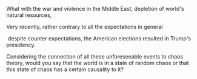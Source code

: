 What with the war and violence in the Middle East, depletion of world's natural resources, 



Very recently, rather contrary to all the expectations in general

​			despite counter expectations, the American elections resulted in Trump's presidency.



Considering the connection of all these unforeseeable events to chaos theory, would you say that the world is in a state of random chaos or that this state of chaos has a certain causality to it?